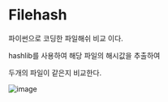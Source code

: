 # Filehash

파이썬으로 코딩한 파일해쉬 비교 이다.

hashlib를 사용하여 해당 파일의 해시값을 추출하여

두개의 파일이 같은지 비교한다.

![image](https://user-images.githubusercontent.com/82134986/173145156-3a3b62a2-9016-4dd8-a26d-4c2deeb0851a.png)
